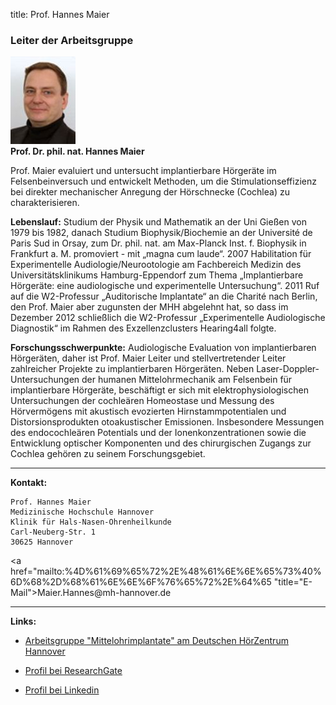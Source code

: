 title: Prof. Hannes Maier

### Leiter der Arbeitsgruppe

![Picture Hannes Maier](HMA.jpg)  
**Prof. Dr. phil. nat. Hannes Maier**   

Prof. Maier evaluiert und untersucht implantierbare Hörgeräte im Felsenbeinversuch und entwickelt Methoden, um die Stimulationseffizienz bei direkter mechanischer Anregung der Hörschnecke (Cochlea) zu charakterisieren.

**Lebenslauf:** Studium der Physik und Mathematik an der Uni Gießen von 1979 bis 1982, danach Studium Biophysik/Biochemie an der Université de Paris Sud in Orsay, zum Dr. phil. nat. am Max-Planck Inst. f. Biophysik in Frankfurt a. M. promoviert - mit „magna cum laude“. 2007 Habilitation für Experimentelle Audiologie/Neurootologie am Fachbereich Medizin des Universitätsklinikums Hamburg-Eppendorf zum Thema „Implantierbare Hörgeräte: eine audiologische und experimentelle Untersuchung“. 2011 Ruf auf die W2-Professur „Auditorische Implantate“ an die Charité nach Berlin, den Prof. Maier aber zugunsten der MHH abgelehnt hat, so dass im Dezember 2012 schließlich die W2-Professur „Experimentelle Audiologische Diagnostik“ im Rahmen des Exzellenzclusters Hearing4all folgte.

**Forschungsschwerpunkte:** Audiologische Evaluation von implantierbaren Hörgeräten, daher ist Prof. Maier Leiter und stellvertretender Leiter zahlreicher Projekte zu implantierbaren Hörgeräten. Neben Laser-Doppler-Untersuchungen der humanen Mittelohrmechanik am Felsenbein für implantierbare Hörgeräte, beschäftigt er sich mit elektrophysiologischen Untersuchungen der cochleären Homeostase und Messung des Hörvermögens mit akustisch evozierten Hirnstammpotentialen und Distorsionsprodukten otoakustischer Emissionen. Insbesondere Messungen des endocochleären Potentials und der Ionenkonzentrationen sowie die Entwicklung optischer Komponenten und des chirurgischen Zugangs zur Cochlea gehören zu seinem Forschungsgebiet.
***
**Kontakt:**

	Prof. Hannes Maier
	Medizinische Hochschule Hannover
	Klinik für Hals-Nasen-Ohrenheilkunde
	Carl-Neuberg-Str. 1
	30625 Hannover

<a href="&#x6d;&#x61;&#x69;&#x6c;&#x74;&#x6f;&#x3a;%4D%61%69%65%72%2E%48%61%6E%6E%65%73%40%6D%68%2D%68%61%6E%6E%6F%76%65%72%2E%64%65 "title="&#x45;&#x2d;&#x4d;&#x61;&#x69;&#x6c;">&#x4d;&#x61;&#x69;&#x65;&#x72;&#x2e;&#x48;&#x61;&#x6e;&#x6e;&#x65;&#x73;&#x40;&#x6d;&#x68;&#x2d;&#x68;&#x61;&#x6e;&#x6e;&#x6f;&#x76;&#x65;&#x72;&#x2e;&#x64;&#x65;</a>

***
**Links:**

- [Arbeitsgruppe "Mittelohrimplantate" am Deutschen HörZentrum Hannover](http://www.hoerzentrum-hannover.de/index.php?id=20 "DHZ")

- [Profil bei ResearchGate](http://www.researchgate.net/profile/Hannes_Maier "Profil bei ResearchGate")

- [Profil bei Linkedin](https://linkedin.com/pub/hannes-maier/2/163/92 "Profil bei on LinkedIn")
